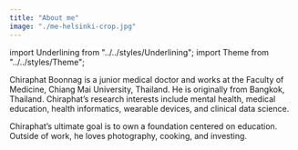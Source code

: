 ```yaml
---
title: "About me"
image: "./me-helsinki-crop.jpg"
---
```

import Underlining from "../../styles/Underlining";
import Theme from "../../styles/Theme";

Chiraphat Boonnag is a junior medical doctor and works at the Faculty of Medicine, Chiang Mai University, Thailand. He is originally from Bangkok, Thailand. Chiraphat’s research interests include mental health, medical education, health informatics, wearable devices, and clinical data science. 

Chiraphat’s ultimate goal is to own a foundation centered on education. Outside of work, he loves photography, cooking, and investing.